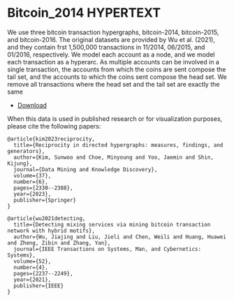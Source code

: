 # Bitcoin_2014 HYPERTEXT

We use three bitcoin transaction hypergraphs, bitcoin-2014, bitcoin-2015, and bitcoin-2016. The original datasets are provided by Wu et al. (2021), and they contain frst 1,500,000 transactions in 11/2014, 06/2015, and 01/2016, respectively. 
We model each account as a node, and we model each transaction as a hyperarc. As
multiple accounts can be involved in a single transaction, the accounts from which
the coins are sent compose the tail set, and the accounts to which the coins sent
compose the head set. We remove all transactions where the head set and the tail set
are exactly the same

* [Download]()

When this data is used in published research or for visualization purposes, please cite the following papers:

```
@article{kim2023reciprocity,
  title={Reciprocity in directed hypergraphs: measures, findings, and generators},
  author={Kim, Sunwoo and Choe, Minyoung and Yoo, Jaemin and Shin, Kijung},
  journal={Data Mining and Knowledge Discovery},
  volume={37},
  number={6},
  pages={2330--2388},
  year={2023},
  publisher={Springer}
}

@article{wu2021detecting,
  title={Detecting mixing services via mining bitcoin transaction network with hybrid motifs},
  author={Wu, Jiajing and Liu, Jieli and Chen, Weili and Huang, Huawei and Zheng, Zibin and Zhang, Yan},
  journal={IEEE Transactions on Systems, Man, and Cybernetics: Systems},
  volume={52},
  number={4},
  pages={2237--2249},
  year={2021},
  publisher={IEEE}
}
```
